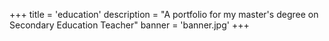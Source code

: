 +++
title = 'education'
description = "A portfolio for my master's degree on Secondary Education Teacher"
banner = 'banner.jpg'
+++